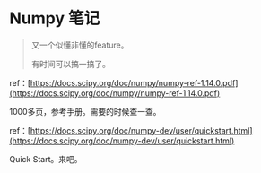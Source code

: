 # Numpy 笔记

> 又一个似懂非懂的feature。
>
> 有时间可以搞一搞了。

ref：[https://docs.scipy.org/doc/numpy/numpy-ref-1.14.0.pdf](https://docs.scipy.org/doc/numpy/numpy-ref-1.14.0.pdf)

1000多页，参考手册。需要的时候查一查。

ref：[https://docs.scipy.org/doc/numpy-dev/user/quickstart.html](https://docs.scipy.org/doc/numpy-dev/user/quickstart.html)

Quick Start。来吧。

